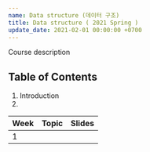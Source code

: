 ```yaml
---
name: Data structure (데이터 구조)
title: Data structure ( 2021 Spring )
update_date: 2021-02-01 00:00:00 +0700
---
```


Course description


## Table of Contents
1. Introduction
2. 

| Week | Topic | Slides |
|:--------|:-------:|--------:|
| 1 | 